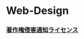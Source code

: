 # Web-Design
### [著作権侵害通知ライセンス](https://github.com/SuWeizhe1124/Web-Design/blob/5324f0cfd8eae8172a64b2fc08f10a73097a8efe/LICENSE.md)

